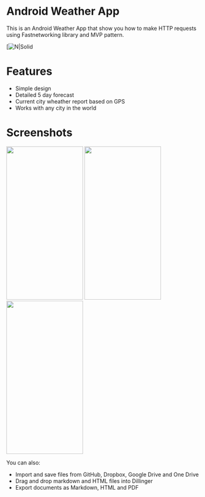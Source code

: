 # Android Weather App
This is an Android Weather App that show you how to make HTTP requests using Fastnetworking library and MVP pattern.

[![N|Solid](https://www.mediafire.com/view/bluyxxgcv4o938x/ic_launcher.png)

# Features
- Simple design
- Detailed 5 day forecast
- Current city wheather report based on GPS 
- Works with any city in the world

# Screenshots
<p float="left">
<img src="http://i.imgur.com/bvcc7Lt.png" data-canonical-src="http://i.imgur.com/bvcc7Lt.png" width="200" height="400" />
     <img src="http://i.imgur.com/bvcc7Lt.png" data-canonical-src="http://i.imgur.com/bvcc7Lt.png" width="200" height="400" />
     <img src="http://i.imgur.com/bvcc7Lt.png" data-canonical-src="http://i.imgur.com/bvcc7Lt.png" width="200" height="400" />   
</p>


You can also:
  - Import and save files from GitHub, Dropbox, Google Drive and One Drive
  - Drag and drop markdown and HTML files into Dillinger
  - Export documents as Markdown, HTML and PDF
